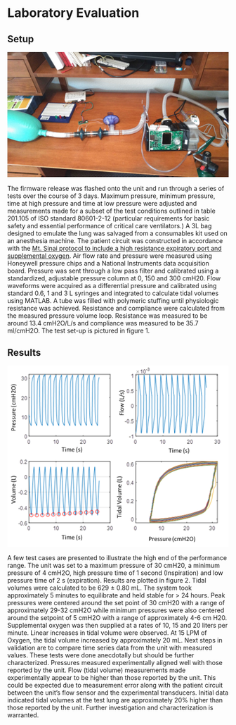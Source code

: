 # Laboratory Evaluation

<!--
To be written.  Currently the modified firmware is being evaluated by
research labs and pulmnologists.  There are other pieces necessary to
use the devices in a clinical setting, such as virus filters, O2 inputs,
remote access consoles, alarms, etc.

provide a roadmap for how these modified CPAP devices could be used.

The UK's [Rapidly Manufactured Ventilator Standards](https://docs.google.com/spreadsheets/d/17EJ9TN6O1wqP4c-lIn5hbmuMRrto7M_KXHf17zjNSLk/edit#gid=704151435)
have criteria that should be met before this sort of modification can be deployed.

Does running the pump at 30 cm H<sub>2</sub>O cause a reduction in the
life of the machine?
-->

## Setup

![Figure 1: Experimental setup](images/evaluation-setup.jpg)

The firmware release was flashed onto the unit and run through a
series of tests over the course of 3 days.  Maximum pressure, minimum
pressure, time at high pressure and time at low pressure were adjusted
and measurements made for a subset of the test conditions outlined in
table 201.105 of ISO standard 80601-2-12 (particular requirements for
basic safety and essential performance of critical care ventilators.)
A 3L bag designed to emulate the lung was salvaged from a consumables
kit used on an anesthesia machine.  The patient circuit was constructed
in accordance with the
[Mt. Sinai protocol to include a high resistance expiratory port and supplemental oxygen](https://health.mountsinai.org/wp-content/uploads/sites/14/2020/04/NIV-to-Ventilator-Modification-Protocol-v1.02-for-posting.pdf).
Air flow rate and pressure
were measured using Honeywell pressure chips and a National Instruments
data acquisition board.  Pressure was sent through a low pass filter and
calibrated using a standardized, adjustable pressure column at 0, 150
and 300 cmH20.  Flow waveforms were acquired as a differential pressure
and calibrated using standard 0.6, 1 and 3 L syringes and integrated to
calculate tidal volumes using MATLAB.  A tube was filled with polymeric
stuffing until physiologic resistance was achieved.  Resistance and
compliance were calculated from the measured pressure volume loop.
Resistance was measured to be around 13.4 cmH2O/L/s and compliance was
measured to be 35.7 ml/cmH2O.   The test set-up is pictured in figure 1.

## Results

![Figure 2: PV curves](images/pv.png)

A few test cases are presented to illustrate the high end of the
performance range.  The unit was set to a maximum pressure of 30 cmH20, a
minimum pressure of 4 cmH2O, high pressure time of 1 second (Inspiration)
and low pressure time of 2 s (expiration).  Results are plotted in figure 2.
Tidal volumes were calculated to be 629 ± 0.80 mL.  The system took
approximately 5 minutes to equilibrate and held stable for > 24 hours.
Peak pressures were centered around the set point of 30 cmH20 with a
range of approximately 29-32 cmH2O while minimum pressures were also
centered around the setpoint of 5 cmH2O with a range of approximately 4-6
cm H20.  Supplemental oxygen was then supplied at a rates of 10, 15 and
20 liters per minute.  Linear increases in tidal volume were observed.
At 15 LPM of Oxygen, the tidal volume increased by approximately 20 mL.
Next steps in validation are to compare time series data from the unit
with measured values.  These tests were done anecdotally but should be
further characterized.  Pressures measured experimentally aligned well
with those reported by the unit.  Flow (tidal volume) measurements made
experimentally appear to be higher than those reported by the unit.
This could be expected due to measurement error along with the patient
circuit between the unit’s flow sensor and the experimental transducers.
Initial data indicated tidal volumes at the test lung are approximately
20% higher than those reported by the unit.  Further investigation and
characterization is warranted.

